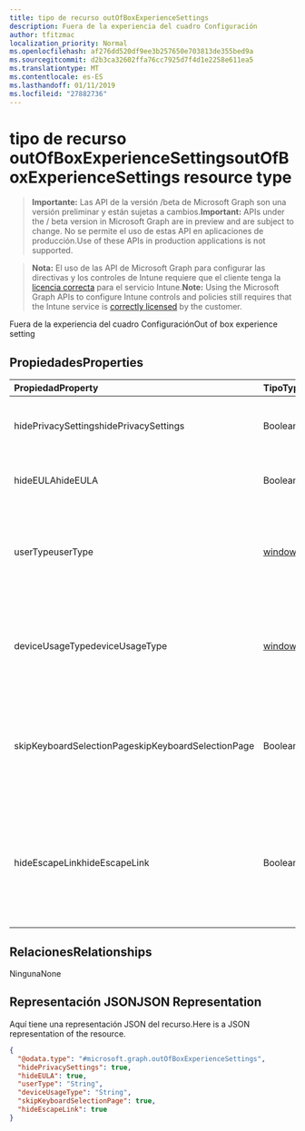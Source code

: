 ```yaml
---
title: tipo de recurso outOfBoxExperienceSettings
description: Fuera de la experiencia del cuadro Configuración
author: tfitzmac
localization_priority: Normal
ms.openlocfilehash: af276dd520df9ee3b257650e703813de355bed9a
ms.sourcegitcommit: d2b3ca32602ffa76cc7925d7f4d1e2258e611ea5
ms.translationtype: MT
ms.contentlocale: es-ES
ms.lasthandoff: 01/11/2019
ms.locfileid: "27882736"
---
```

# <a name="outofboxexperiencesettings-resource-type"></a><span data-ttu-id="0b054-103">tipo de recurso outOfBoxExperienceSettings</span><span class="sxs-lookup"><span data-stu-id="0b054-103">outOfBoxExperienceSettings resource type</span></span>

> <span data-ttu-id="0b054-104">**Importante:** Las API de la versión /beta de Microsoft Graph son una versión preliminar y están sujetas a cambios.</span><span class="sxs-lookup"><span data-stu-id="0b054-104">**Important:** APIs under the / beta version in Microsoft Graph are in preview and are subject to change.</span></span> <span data-ttu-id="0b054-105">No se permite el uso de estas API en aplicaciones de producción.</span><span class="sxs-lookup"><span data-stu-id="0b054-105">Use of these APIs in production applications is not supported.</span></span>

> <span data-ttu-id="0b054-106">**Nota:** El uso de las API de Microsoft Graph para configurar las directivas y los controles de Intune requiere que el cliente tenga la [licencia correcta](https://go.microsoft.com/fwlink/?linkid=839381) para el servicio Intune.</span><span class="sxs-lookup"><span data-stu-id="0b054-106">**Note:** Using the Microsoft Graph APIs to configure Intune controls and policies still requires that the Intune service is [correctly licensed](https://go.microsoft.com/fwlink/?linkid=839381) by the customer.</span></span>

<span data-ttu-id="0b054-107">Fuera de la experiencia del cuadro Configuración</span><span class="sxs-lookup"><span data-stu-id="0b054-107">Out of box experience setting</span></span>
## <a name="properties"></a><span data-ttu-id="0b054-108">Propiedades</span><span class="sxs-lookup"><span data-stu-id="0b054-108">Properties</span></span>
|<span data-ttu-id="0b054-109">Propiedad</span><span class="sxs-lookup"><span data-stu-id="0b054-109">Property</span></span>|<span data-ttu-id="0b054-110">Tipo</span><span class="sxs-lookup"><span data-stu-id="0b054-110">Type</span></span>|<span data-ttu-id="0b054-111">Description</span><span class="sxs-lookup"><span data-stu-id="0b054-111">Description</span></span>|
|:---|:---|:---|
|<span data-ttu-id="0b054-112">hidePrivacySettings</span><span class="sxs-lookup"><span data-stu-id="0b054-112">hidePrivacySettings</span></span>|<span data-ttu-id="0b054-113">Booleano</span><span class="sxs-lookup"><span data-stu-id="0b054-113">Boolean</span></span>|<span data-ttu-id="0b054-114">Mostrar u ocultar opciones de privacidad para los usuarios</span><span class="sxs-lookup"><span data-stu-id="0b054-114">Show or hide privacy settings to user</span></span>|
|<span data-ttu-id="0b054-115">hideEULA</span><span class="sxs-lookup"><span data-stu-id="0b054-115">hideEULA</span></span>|<span data-ttu-id="0b054-116">Booleano</span><span class="sxs-lookup"><span data-stu-id="0b054-116">Boolean</span></span>|<span data-ttu-id="0b054-117">Mostrar u ocultar los términos de licencia para el usuario</span><span class="sxs-lookup"><span data-stu-id="0b054-117">Show or hide EULA to user</span></span>|
|<span data-ttu-id="0b054-118">userType</span><span class="sxs-lookup"><span data-stu-id="0b054-118">userType</span></span>|[<span data-ttu-id="0b054-119">windowsUserType</span><span class="sxs-lookup"><span data-stu-id="0b054-119">windowsUserType</span></span>](../resources/intune-enrollment-windowsusertype.md)|<span data-ttu-id="0b054-120">Tipo de usuario.</span><span class="sxs-lookup"><span data-stu-id="0b054-120">Type of user.</span></span> <span data-ttu-id="0b054-121">Los valores posibles son: `administrator` y `standard`.</span><span class="sxs-lookup"><span data-stu-id="0b054-121">Possible values are: `administrator`, `standard`.</span></span>|
|<span data-ttu-id="0b054-122">deviceUsageType</span><span class="sxs-lookup"><span data-stu-id="0b054-122">deviceUsageType</span></span>|[<span data-ttu-id="0b054-123">windowsDeviceUsageType</span><span class="sxs-lookup"><span data-stu-id="0b054-123">windowsDeviceUsageType</span></span>](../resources/intune-enrollment-windowsdeviceusagetype.md)|<span data-ttu-id="0b054-124">Tipo de autenticación de combinación AAD.</span><span class="sxs-lookup"><span data-stu-id="0b054-124">AAD join authentication type.</span></span> <span data-ttu-id="0b054-125">Los valores posibles son: `singleUser` y `shared`.</span><span class="sxs-lookup"><span data-stu-id="0b054-125">Possible values are: `singleUser`, `shared`.</span></span>|
|<span data-ttu-id="0b054-126">skipKeyboardSelectionPage</span><span class="sxs-lookup"><span data-stu-id="0b054-126">skipKeyboardSelectionPage</span></span>|<span data-ttu-id="0b054-127">Booleano</span><span class="sxs-lookup"><span data-stu-id="0b054-127">Boolean</span></span>|<span data-ttu-id="0b054-128">Si el conjunto y, a continuación, omitir la selección de teclado página si se establecen el idioma y región</span><span class="sxs-lookup"><span data-stu-id="0b054-128">If set, then skip the keyboard selection page if Language and Region are set</span></span>|
|<span data-ttu-id="0b054-129">hideEscapeLink</span><span class="sxs-lookup"><span data-stu-id="0b054-129">hideEscapeLink</span></span>|<span data-ttu-id="0b054-130">Booleano</span><span class="sxs-lookup"><span data-stu-id="0b054-130">Boolean</span></span>|<span data-ttu-id="0b054-131">Si se establece en true, a continuación, el usuario no se puede iniciar a través de con una cuenta diferente, en el inicio de sesión de compañía</span><span class="sxs-lookup"><span data-stu-id="0b054-131">If set to true, then the user can't start over with different account, on company sign-in</span></span>|

## <a name="relationships"></a><span data-ttu-id="0b054-132">Relaciones</span><span class="sxs-lookup"><span data-stu-id="0b054-132">Relationships</span></span>
<span data-ttu-id="0b054-133">Ninguna</span><span class="sxs-lookup"><span data-stu-id="0b054-133">None</span></span>
## <a name="json-representation"></a><span data-ttu-id="0b054-134">Representación JSON</span><span class="sxs-lookup"><span data-stu-id="0b054-134">JSON Representation</span></span>
<span data-ttu-id="0b054-135">Aquí tiene una representación JSON del recurso.</span><span class="sxs-lookup"><span data-stu-id="0b054-135">Here is a JSON representation of the resource.</span></span>
<!-- {
  "blockType": "resource",
  "@odata.type": "microsoft.graph.outOfBoxExperienceSettings"
}
-->
``` json
{
  "@odata.type": "#microsoft.graph.outOfBoxExperienceSettings",
  "hidePrivacySettings": true,
  "hideEULA": true,
  "userType": "String",
  "deviceUsageType": "String",
  "skipKeyboardSelectionPage": true,
  "hideEscapeLink": true
}
```





